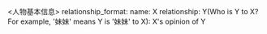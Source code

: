 <人物基本信息>
relationship_format:
  name: X
  relationship:
    Y(Who is Y to X? For example, '妹妹' means Y is '妹妹' to X): X's opinion of Y